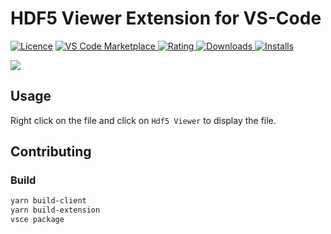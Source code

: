 # HDF5 Viewer Extension for VS-Code

[![Licence](https://img.shields.io/github/license/lochbrunner/vscode-hdf5-viewer.svg)](https://github.com/lochbrunner/vscode-hdf5-viewer)
[![VS Code Marketplace](https://vsmarketplacebadge.apphb.com/version-short/lochbrunner.vscode-hdf5-viewer.svg) ![Rating](https://vsmarketplacebadge.apphb.com/rating-short/lochbrunner.vscode-hdf5-viewer.svg) ![Downloads](https://vsmarketplacebadge.apphb.com/downloads-short/lochbrunner.vscode-hdf5-viewer.svg) ![Installs](https://vsmarketplacebadge.apphb.com/installs-short/lochbrunner.vscode-hdf5-viewer.svg)](https://marketplace.visualstudio.com/items?itemName=lochbrunner.vscode-hdf5-viewer)

![](https://raw.githubusercontent.com/lochbrunner/vscode-hdf5-viewer/master/docs/screenshot.png)

## Usage

Right click on the file and click on `Hdf5 Viewer` to display the file. 

## Contributing

### Build


```bash
yarn build-client
yarn build-extension
vsce package
```
